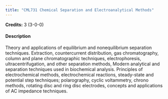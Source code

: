 ```yaml
---
title: "CML731 Chemical Separation and Electroanalytical Methods"
---
```

**Credits:** 3 (3-0-0)

#### Description
Theory and applications of equilibrium and nonequilibrium separation techniques. Extraction, countercurrent distribution, gas chromatography, column and plane chromatographic techniques, electrophoresis, ultracentrifugation, and other separation methods, Modern analytical and separation techniques used in biochemical analysis. Principles of electrochemical methods, electrochemical reactions, steady-state and potential step techniques; polarography, cyclic voltammetry, chrono methods, rotating disc and ring disc electrodes, concepts and applications of AC impedance techniques.